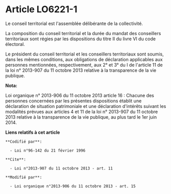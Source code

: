 # Article LO6221-1

Le conseil territorial est l'assemblée délibérante de la collectivité.

La composition du conseil territorial et la durée du mandat des conseillers territoriaux sont régies par les dispositions du
titre II du livre VI du code électoral.

Le président du conseil territorial et les conseillers territoriaux sont soumis, dans les mêmes conditions, aux obligations
de déclaration applicables aux personnes mentionnées, respectivement, aux 2° et 3° du I de l'article 11 de la loi n° 2013-907
du 11 octobre 2013 relative à la transparence de la vie publique.

**Nota:**

Loi organique n° 2013-906 du 11 octobre 2013 article 16 : Chacune des personnes concernées par les présentes dispositions
établit une déclaration de situation patrimoniale et une déclaration d'intérêts suivant les modalités prévues aux articles 4
et 11 de la loi n° 2013-907 du 11 octobre 2013 relative à la transparence de la vie publique, au plus tard le 1er juin 2014.

**Liens relatifs à cet article**

	**Codifié par**:

	  - Loi n°96-142 du 21 février 1996

	**Cite**:

	  - Loi n°2013-907 du 11 octobre 2013 - art. 11

	**Modifié par**:

	  - Loi organique n°2013-906 du 11 octobre 2013 - art. 15
